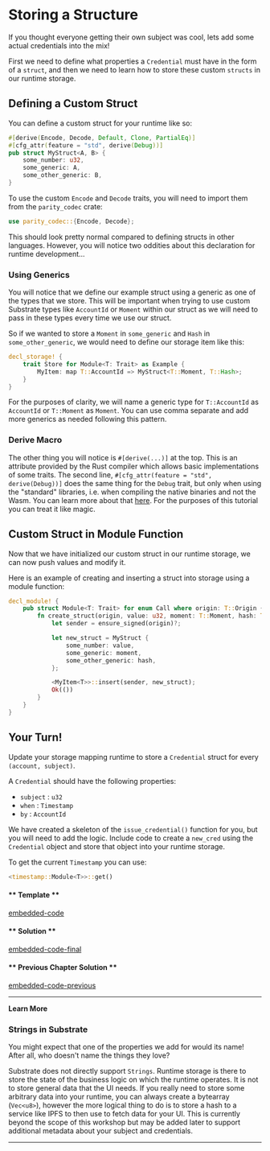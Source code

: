 Storing a Structure
===

If you thought everyone getting their own subject was cool, lets add some actual credentials into the mix!

First we need to define what properties a `Credential` must have in the form of a `struct`, and then we need to learn how to store these custom `structs` in our runtime storage.

## Defining a Custom Struct

You can define a custom struct for your runtime like so:

```rust
#[derive(Encode, Decode, Default, Clone, PartialEq)]
#[cfg_attr(feature = "std", derive(Debug))]
pub struct MyStruct<A, B> {
    some_number: u32,
    some_generic: A,
    some_other_generic: B,
}
```

To use the custom `Encode` and `Decode` traits, you will need to import them from the `parity_codec` crate:

```rust
use parity_codec::{Encode, Decode};
```

This should look pretty normal compared to defining structs in other languages. However, you will notice two oddities about this declaration for runtime development...

### Using Generics

You will notice that we define our example struct using a generic as one of the types that we store. This will be important when trying to use custom Substrate types like `AccountId` or `Moment` within our struct as we will need to pass in these types every time we use our struct.

So if we wanted to store a `Moment` in `some_generic` and `Hash` in `some_other_generic`, we would need to define our storage item like this:

```rust
decl_storage! {
    trait Store for Module<T: Trait> as Example {
        MyItem: map T::AccountId => MyStruct<T::Moment, T::Hash>;
    }
}
```

For the purposes of clarity, we will name a generic type for `T::AccountId` as `AccountId` or `T::Moment` as `Moment`. You can use comma separate and add more generics as needed following this pattern.

### Derive Macro

The other thing you will notice is `#[derive(...)]` at the top. This is an attribute provided by the Rust compiler which allows basic implementations of some traits. The second line, `#[cfg_attr(feature = "std", derive(Debug))]` does the same thing for the `Debug` trait, but only when using the "standard" libraries, i.e. when compiling the native binaries and not the Wasm. You can learn more about that [here](https://doc.rust-lang.org/rust-by-example/trait/derive.html). For the purposes of this tutorial you can treat it like magic.

## Custom Struct in Module Function

Now that we have initialized our custom struct in our runtime storage, we can now push values and modify it.

Here is an example of creating and inserting a struct into storage using a module function:

```rust
decl_module! {
    pub struct Module<T: Trait> for enum Call where origin: T::Origin {
        fn create_struct(origin, value: u32, moment: T::Moment, hash: T::Hash) -> Result {
            let sender = ensure_signed(origin)?;

            let new_struct = MyStruct {
                some_number: value,
                some_generic: moment,
                some_other_generic: hash,
            };

            <MyItem<T>>::insert(sender, new_struct);
            Ok(())
        }
    }
}
```

## Your Turn!

Update your storage mapping runtime to store a `Credential` struct for every `(account, subject)`.

A `Credential` should have the following properties:

 - `subject` : `u32`
 - `when` : `Timestamp`
 - `by` : `AccountId`

We have created a skeleton of the `issue_credential()` function for you, but you will need to add the logic. Include code to create a `new_cred` using the `Credential` object and store that object into your runtime storage.

To get the current `Timestamp` you can use:

```rust
<timestamp::Module<T>>::get()
```

<!-- tabs:start -->

#### ** Template **

[embedded-code](../assets/1.6-template.rs ':include :type=code embed-template')

#### ** Solution **

[embedded-code-final](../assets/1.6-finished-code.rs ':include :type=code embed-final')

#### ** Previous Chapter Solution **

[embedded-code-previous](../assets/1.5-finished-code.rs ':include :type=code embed-previous')

<!-- tabs:end -->

---
**Learn More**

### Strings in Substrate

You might expect that one of the properties we add for would its name! After all, who doesn't name the things they love?

Substrate does not directly support `Strings`. Runtime storage is there to store the state of the business logic on which the runtime operates. It is not to store general data that the UI needs. If you really need to store some arbitrary data into your runtime, you can always create a bytearray (`Vec<u8>`), however the more logical thing to do is to store a hash to a service like IPFS to then use to fetch data for your UI. This is currently beyond the scope of this workshop but may be added later to support additional metadata about your subject and credentials.

---
